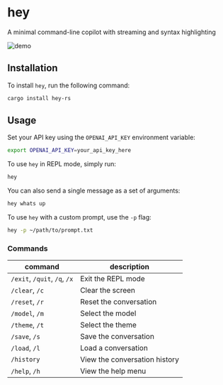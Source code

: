 # hey

A minimal command-line copilot with streaming and syntax highlighting

![demo](./hey_demo.gif)

## Installation

To install `hey`, run the following command:

```bash
cargo install hey-rs
```

## Usage

Set your API key using the `OPENAI_API_KEY` environment variable:

```bash
export OPENAI_API_KEY=your_api_key_here
```

To use `hey` in REPL mode, simply run:

```bash
hey
```

You can also send a single message as a set of arguments:

```bash
hey whats up
```

To use `hey` with a custom prompt, use the `-p` flag:

```bash
hey -p ~/path/to/prompt.txt
```

### Commands

| command | description |
| --- | --- |
| `/exit`, `/quit`, `/q`, `/x` | Exit the REPL mode |
| `/clear`, `/c` | Clear the screen |
| `/reset`, `/r` | Reset the conversation |
| `/model`, `/m` | Select the model |
| `/theme`, `/t` | Select the theme |
| `/save`, `/s` | Save the conversation |
| `/load`, `/l` | Load a conversation |
| `/history` | View the conversation history |
| `/help`, `/h` | View the help menu |
